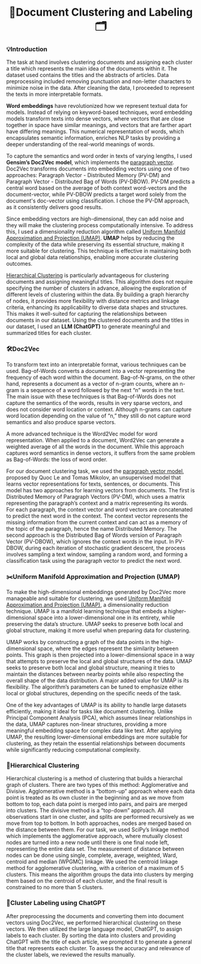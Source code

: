 <h1 align="center">📑Document Clustering and Labeling🗂</h1>

### 💡Introduction
The task at hand involves clustering documents and assigning each cluster a title which represents the main idea of the documents within it. The dataset used contains the titles and the abstracts of articles. Data preprocessing included removing punctuation and non-letter characters to minimize noise in the data. After cleaning the data, I proceeded to represent the texts in more interpretable formats.

<strong>Word embeddings</strong> have revolutionized how we represent textual data for models. Instead of relying on keyword-based techniques, word embedding models transform texts into dense vectors, where vectors that are close together in space have similar meanings, and vectors that are farther apart have differing meanings. This numerical representation of words, which encapsulates semantic information, enriches NLP tasks by providing a deeper understanding of the real-world meanings of words.

To capture the semantics and word order in texts of varying lengths, I used <strong>Gensim’s Doc2Vec model</strong>, which implements the [paragraph vector](https://github.com/MarcDagher/Document_Clustering/blob/main/PDFs/Doc2Vec%20Distributed%20Representations%20of%20Sentences%20and%20Documents.pdf). Doc2Vec transforms documents into embedding vectors using one of two approaches: Paragraph Vector - Distributed Memory (PV-DM) and Paragraph Vector - Distributed Bag of Words (PV-DBOW). PV-DM predicts a central word based on the average of both context word-vectors and the document-vector, while PV-DBOW predicts a target word solely from the document's doc-vector using classification. I chose the PV-DM approach, as it consistently delivers good results.

Since embedding vectors are high-dimensional, they can add noise and they will make the clustering process computationally intensive. To address this, I used a dimensionality reduction algorithm called [Uniform Manifold Approximation and Projection (UMAP)](https://umap-learn.readthedocs.io/en/latest/how_umap_works.html). <strong>UMAP</strong> helps by reducing the complexity of the data while preserving its essential structure, making it more suitable for clustering. This technique is effective in maintaining both local and global data relationships, enabling more accurate clustering outcomes.

[Hierarchical Clustering](https://github.com/MarcDagher/Document_Clustering/blob/main/PDFs/Modern%20hierarchical%2C%20agglomerative.pdf) is particularly advantageous for clustering documents and assigning meaningful titles. This algorithm does not require specifying the number of clusters in advance, allowing the exploration of different levels of clustering within the data. By building a graph hierarchy of nodes, it provides more flexibility with distance metrics and linkage criteria, enhancing its applicability to diverse data shapes and structures. This makes it well-suited for capturing the relationships between documents in our dataset. Using the clustered documents and the titles in our dataset, I used an <strong>LLM (ChatGPT)</strong> to generate meaningful and summarized titles for each cluster.

### 🛠️Doc2Vec
To transform text into an interpretable format, various techniques can be used. Bag-of-Words converts a document into a vector representing the frequency of each word within the document. Bag-of-N-grams, on the other hand, represents a document as a vector of n-gram counts, where an n-gram is a sequence of a word followed by the next “n” words in the text. The main issue with these techniques is that Bag-of-Words does not capture the semantics of the words, results in very sparse vectors, and does not consider word location or context. Although n-grams can capture word location depending on the value of “n,” they still do not capture word semantics and also produce sparse vectors.

A more advanced technique is the Word2Vec model for word representation. When applied to a document, Word2Vec can generate a weighted average of all the words in the document. While this approach captures word semantics in dense vectors, it suffers from the same problem as Bag-of-Words: the loss of word order.

For our document clustering task, we used the [paragraph vector model](https://github.com/MarcDagher/Document_Clustering/blob/main/PDFs/Doc2Vec%20Distributed%20Representations%20of%20Sentences%20and%20Documents.pdf), proposed by Quoc Le and Tomas Mikolov, an unsupervised model that learns vector representations for texts, sentences, or documents. This model has two approaches for learning vectors from documents. The first is Distributed Memory of Paragraph Vectors (PV-DM), which uses a matrix representing the paragraph’s context and a matrix representing its words. For each paragraph, the context vector and word vectors are concatenated to predict the next word in the context. The context vector represents the missing information from the current context and can act as a memory of the topic of the paragraph, hence the name Distributed Memory. The second approach is the Distributed Bag of Words version of Paragraph Vector (PV-DBOW), which ignores the context words in the input. In PV-DBOW, during each iteration of stochastic gradient descent, the process involves sampling a text window, sampling a random word, and forming a classification task using the paragraph vector to predict the next word.

### ✂️Uniform Manifold Approximation and Projection (UMAP)
To make the high-dimensional embeddings generated by Doc2Vec more manageable and suitable for clustering, we used [Uniform Manifold Approximation and Projection (UMAP)](umap-learn.readthedocs.io/en/latest/how_umap_works.html), a dimensionality reduction technique. UMAP is a manifold learning technique that embeds a higher-dimensional space into a lower-dimensional one in its entirety, while preserving the data’s structure. UMAP seeks to preserve both local and global structure, making it more useful when preparing data for clustering.

UMAP works by constructing a graph of the data points in the high-dimensional space, where the edges represent the similarity between points. This graph is then projected into a lower-dimensional space in a way that attempts to preserve the local and global structures of the data. UMAP seeks to preserve both local and global structure, meaning it tries to maintain the distances between nearby points while also respecting the overall shape of the data distribution. A major added value for UMAP is its flexibility. The algorithm’s parameters can be tuned to emphasize either local or global structures, depending on the specific needs of the task.

One of the key advantages of UMAP is its ability to handle large datasets efficiently, making it ideal for tasks like document clustering. Unlike Principal Component Analysis (PCA), which assumes linear relationships in the data, UMAP captures non-linear structures, providing a more meaningful embedding space for complex data like text. After applying UMAP, the resulting lower-dimensional embeddings are more suitable for clustering, as they retain the essential relationships between documents while significantly reducing computational complexity.

### 🌳Hierarchical Clustering
Hierarchical clustering is a method of clustering that builds a hierarchal graph of clusters. There are two types of this method: Agglomerative and Divisive. Agglomerative method is a “bottom-up” approach where each data point is treated as its own cluster in the beginning and as we move from bottom to top, each data point is merged into pairs, and pairs are merged into clusters. The divisive method is a “top-down” approach. All observations start in one cluster, and splits are performed recursively as we move from top to bottom. In both approaches, nodes are merged based on the distance between them. For our task, we used SciPy’s linkage method which implements the agglomerative approach, where mutually closest nodes are turned into a new node until there is one final node left, representing the entire data set. The measurement of distance between nodes can be done using single, complete, average, weighted, Ward, centroid and median (WPGMC) linkage. We used the centroid linkage method for agglomerative clustering, with a criterion of a maximum of 5 clusters. This means the algorithm groups the data into clusters by merging them based on the centroid of each cluster, and the final result is constrained to no more than 5 clusters.

### 🧠Cluster Labeling using ChatGPT
After preprocessing the documents and converting them into document vectors using Doc2Vec, we performed hierarchical clustering on these vectors. We then utilized the large language model, ChatGPT, to assign labels to each cluster. By sorting the data into clusters and providing ChatGPT with the title of each article, we prompted it to generate a general title that represents each cluster. To assess the accuracy and relevance of the cluster labels, we reviewed the results manually.

